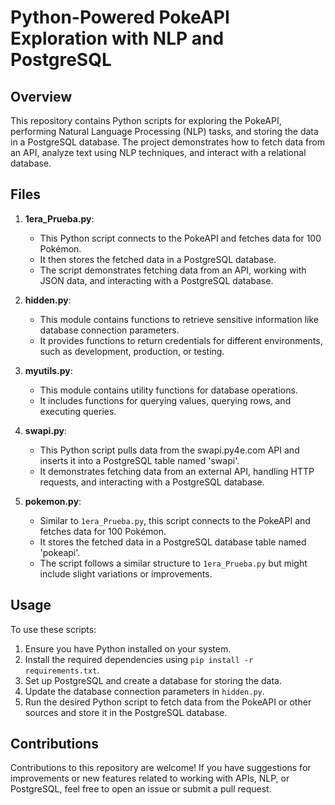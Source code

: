 # Python-Powered PokeAPI Exploration with NLP and PostgreSQL

## Overview

This repository contains Python scripts for exploring the PokeAPI, performing Natural Language Processing (NLP) tasks, and storing the data in a PostgreSQL database. The project demonstrates how to fetch data from an API, analyze text using NLP techniques, and interact with a relational database.

## Files

1. **1era_Prueba.py**:
   - This Python script connects to the PokeAPI and fetches data for 100 Pokémon.
   - It then stores the fetched data in a PostgreSQL database.
   - The script demonstrates fetching data from an API, working with JSON data, and interacting with a PostgreSQL database.

2. **hidden.py**:
   - This module contains functions to retrieve sensitive information like database connection parameters.
   - It provides functions to return credentials for different environments, such as development, production, or testing.

3. **myutils.py**:
   - This module contains utility functions for database operations.
   - It includes functions for querying values, querying rows, and executing queries.

4. **swapi.py**:
   - This Python script pulls data from the swapi.py4e.com API and inserts it into a PostgreSQL table named 'swapi'.
   - It demonstrates fetching data from an external API, handling HTTP requests, and interacting with a PostgreSQL database.

5. **pokemon.py**:
   - Similar to `1era_Prueba.py`, this script connects to the PokeAPI and fetches data for 100 Pokémon.
   - It stores the fetched data in a PostgreSQL database table named 'pokeapi'.
   - The script follows a similar structure to `1era_Prueba.py` but might include slight variations or improvements.

## Usage

To use these scripts:

1. Ensure you have Python installed on your system.
2. Install the required dependencies using `pip install -r requirements.txt`.
3. Set up PostgreSQL and create a database for storing the data.
4. Update the database connection parameters in `hidden.py`.
5. Run the desired Python script to fetch data from the PokeAPI or other sources and store it in the PostgreSQL database.

## Contributions

Contributions to this repository are welcome! If you have suggestions for improvements or new features related to working with APIs, NLP, or PostgreSQL, feel free to open an issue or submit a pull request.
